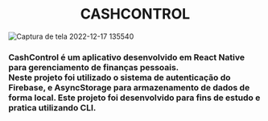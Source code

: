 <h1 align="center" >CASHCONTROL</h1>

![Captura de tela 2022-12-17 135540](https://user-images.githubusercontent.com/42128636/209474090-bef54d50-0492-43ca-aace-b4e79738bacc.jpg)



<h3 >CashControl é um aplicativo desenvolvido em React Native para gerenciamento de finanças pessoais.<br> Neste projeto foi utilizado o sistema de autenticação do Firebase, e AsyncStorage para armazenamento de dados de forma local. Este projeto foi desenvolvido para fins de estudo e pratica utilizando CLI.</h3>
